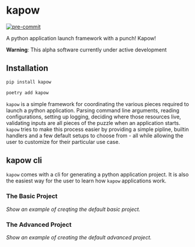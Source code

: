 # kapow


[![pre-commit](https://img.shields.io/badge/pre--commit-enabled-brightgreen?logo=pre-commit&logoColor=white)](https://github.com/pre-commit/pre-commit)

A python application launch framework with a punch! Kapow!

**Warning**: This alpha software currently under active development


## Installation

```bash
pip install kapow
```


```bash
poetry add kapow
```

`kapow` is a simple framework for coordinating the various pieces
required to launch a python application. Parsing command line arguments,
reading configurations, setting up logging, deciding where those resources
live, validating inputs are all pieces of the puzzle when an application
starts. `kapow` tries to make this process easier by providing a simple
pipline, builtin handlers and a few default setups to choose from - all while
allowing the user to customize for their particular use case.


## kapow cli

`kapow` comes with a cli for generating a python application project.
It is also the easiest way for the user to learn how `kapow` applications
work.


### The Basic Project

*Show an example of creqting the default basic project.*


### The Advanced Project

*Show an example of creating the default advanced project.*
